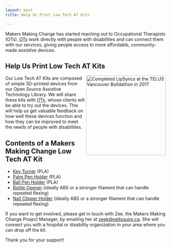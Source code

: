 ```yaml
---
layout: post
title: Help Us Print Low Tech AT Kits

---
```

Makers Making Change has started reaching out to Occupational Therapists (OTs). <abbr title="Occupational Therapists">OTs</abbr> work directly with people with disabilities and can connect them with our services, giving people access to more affordable, community-made assistive devices.
<h2>Help Us Print Low Tech AT Kits</h2>
<img align="right" class="wp-image-1977" title="Bottle opener" src="https://www.makersmakingchange.com/wp-content/uploads/2018/03/Bottle-Opener-e1519929218626.png" alt="Completed LipSyncs at the TELUS Vancouver Buildathon in 2017" width="250" />
Our Low Tech AT Kits are composed of simple 3D-printed devices from our Open Source Assistive Technology Library. We will share these kits with <abbr title="Occupational Therapists">OTs</abbr>, whose clients will be able to try out the devices. This will help us get valuable feedback on how well these devices function and how they can be improved to meet the needs of people with disabilities.
<h2>Contents of a Makers Making Change Low Tech AT Kit</h2>
<ul>
 	<li><a title="View this project on Thingiverse" href="https://www.thingiverse.com/thing:2802082" target="_blank" rel="noopener">Key Turner</a> (PLA)</li>
 	<li><a title="View this project on Thingiverse" href="https://www.thingiverse.com/thing:2810064" target="_blank" rel="noopener">Palm Pen Holder</a> (PLA)</li>
 	<li><a title="View this project on Thingiverse" href="https://www.thingiverse.com/thing:2810069" target="_blank" rel="noopener">Ball Pen Holder</a> (PLA)</li>
 	<li><a title="View this project on Thingiverse" href="https://www.thingiverse.com/thing:2801157" target="_blank" rel="noopener">Bottle Opener</a> (ideally ABS or a stronger filament that can handle repeated flexing)</li>
 	<li><a title="View this project on Thingiverse" href="https://www.thingiverse.com/thing:2810056" target="_blank" rel="noopener">Nail Clipper Holder</a> (ideally ABS or a stronger filament that can handle repeated flexing)</li>
</ul>
If you want to get involved, please get in touch with Zee, the Makers Making Change Project Manager, by emailing her at <a title="Email Zee" href="mailto:zeek@neilsquire.ca" target="_blank" rel="noopener">zeek@neilsquire.ca</a>. She will connect you with a hospital or disability organization in your area where you can drop off the kit.

Thank you for your support!
